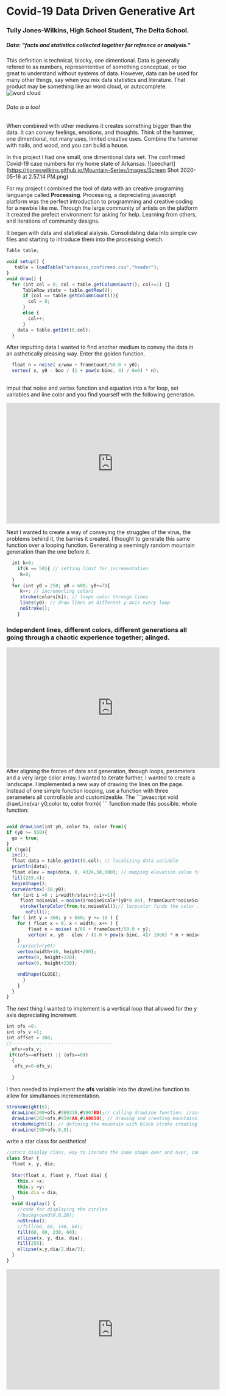 # Covid-19 Data Driven Generative Art
### Tully Jones-Wilkins, High School Student, The Delta School.
##### Data: "facts and statistics collected together for refrence or analysis." 
This definition is technical, blocky, one dimentional. Data is generally refered to as numbers, represententive of something conceptual, or too great to understand without systems of data. However, data can be used for many other things, say when you mix data statistics and literature. That product may be something like an word cloud, or autocomplete. 
![word cloud](https://tjoneswilkins.github.io/Mountain-Series/images/download.png)
###### Data is a tool 
When combined with other mediums it creates something bigger than the data. It can convey feelings, emotions, and thoughts. Think of the hammer, one dimentional, not many uses, limited creative uses. Combine the hammer with nails, and wood, and you can build a house. 

In this project I had one small, one dimentional data set. The confirmed Covid-19 case numbers for my home state of Arkansas.
 ![seechart](https://tjoneswilkins.github.io/Mountain-Series/images/Screen Shot 2020-05-16 at 2.57.14 PM.png)
 
For my project I combined the tool of data with an creative programing languange called **Processing**. Processing, a depreciating javascript platform was the perfect introduction to programming and creative coding for a newbie like me. Through the large community of artists on the platform it created the prefect environment for asking for help. Learning from others, and iterations of community designs. 

It began with data and statistical alalysis. Consolidating data into simple csv files and starting to introduce them into the processing sketch. 

```javascript
Table table;

void setup() {
   table = loadTable("arkansas_confirmed.csv","header");
}
void draw() {
  for (int col = 0; col < table.getColumnCount(); col+=1) {} 
      TableRow state = table.getRow(0);
      if (col == table.getColumnCount()){
        col = 0; 
      } 
      else {
        col++; 
      }
    data = table.getInt(0,col); 
  } 
```
After imputting data I wanted to find another medium to convey the data in an asthetically pleasing way. Enter the golden function. 
```javascript
  float n = noise( x/wow + frameCount/50.0 + y0);
  vertex( x, y0 - boo / (1 + pow(x-binc, 4) / 6e6) * n);
  
```
Imput that noise and vertex function and equation into a for loop, set variables and line color and you find yourself with the following generation. 
<iframe width="560" height="315" src="https://www.youtube.com/embed/pojIA3g3vlw" frameborder="0" allow="accelerometer; autoplay; encrypted-media; gyroscope; picture-in-picture" allowfullscreen></iframe>

Next I wanted to create a way of conveying the struggles of the virus, the problems behind it, the barries it created. I thought to generate this same function over a looping function. Generating a seemingly random mountain generation than the one before it. 
```javascript 
  int k=0; 
    if(k == 50){ // setting limit for incrementation
     k=0; 
  }
  for (int y0 = 250; y0 < 600; y0+=7){
     k++; // incrementing colors 
     stroke(colors[k]); // loops color through lines 
     lines(y0); // draw lines at different y-axis every loop 
     noStroke(); 
    }
```
### Independent lines, different colors, different generations all going through a chaotic experience together; alinged. 
<iframe width="560" height="315" src="https://www.youtube.com/embed/NNe2SFHWiwE" frameborder="0" allow="accelerometer; autoplay; encrypted-media; gyroscope; picture-in-picture" allowfullscreen></iframe>
After aligning the forces of data and generation, through loops, perameters and a very large color array. I wanted to iterate further, I wanted to create a landscape. 
I implemented a new way of drawing the lines on the page. Instead of one simple function looping, use a function with three perameters all controllable and customizeable. 
The ```javascript void drawLine(var y0,color to, color from){ ``` function made this possible. 
whole function: 

```javascript

void drawLine(int y0, color to, color from){  
if (y0 >= 550){ 
  go = true; 
} 
if (!go){
  inc(); 
  float data = table.getInt(0,col); // localizing data variable 
  println(data); 
  float elev = map(data, 0, 4324,50,600); // mapping elevation value to num of cases constraints for elevation. 
  fill(255,4);
  beginShape();
  curveVertex(-50,y0);
  for (int i =0 ; i<width/stair+3;i+=1){
     float noiseVal = noise(i*noiseScale*(y0*0.06), frameCount*noiseScale); 
     stroke(lerpColor(from,to,noiseVal));// lerpcolor finds the color in a range of two. ex. if its green to yellow the lerpcolor would output blue 
       noFill();
  for ( int y = 360; y < 650; y += 10 ) {
    for ( float x = 0; x < width; x++ ) {
        float n = noise( x/60 + frameCount/50.0 + y);
        vertex( x, y0 - elev / (1.0 + pow(x-binc, 4)/ 10e6) * n + noiseVal);
    }
    //println(y0);
    vertex(width+10, height+200);
    vertex(0, height+220);
    vertex(0, height+230);

    endShape(CLOSE);
      }
    }
  }  
}

```

The next thing I wanted to implement is a vertical loop that allowed for the y axis depreciating increment.
```javascript 
int ofs =0;
int ofs_v =1;
int offset = 300;
//-------------------------------------
  ofs+=ofs_v;
 if((ofs==offset) || (ofs==0))
  {
   ofs_v=0-ofs_v;
   
  }
```
I then needed to implement the **ofs** variable into the drawLine function to allow for simultanoes incrementation. 
```javascript
strokeWeight(6);
  drawLine(200+ofs,#3E0338,#1907ED);// calling drawLine function. //assigning colors 
  drawLine(202+ofs,#9594AA,#2A0650); // drawing and creating mountains. //assinging different colors 
  strokeWeight(1); // defining the mountain with black stroke creating shadow and texture effects
  drawLine(198+ofs,0,0);
```
write a star class for aesthetics! 
```javascript
//stars display class, way to iterate the same shape over and over, controlled by perameters 
class Star {
  float x, y, dia;
  
  Star(float x, float y, float dia) {
    this.x =x;
    this.y =y;
    this.dia = dia;
  }
  void display() {
    //code for displaying the circles
    //background(0,0,20); 
    noStroke();
    //fill(60, 60, 190, 60);
    fill(60, 60, 230, 60);
    ellipse(x, y, dia, dia);
    fill(255); 
    ellipse(x,y,dia/2,dia/2); 
  }
}
```
<iframe width="560" height="315" src="https://www.youtube.com/embed/B45KWbGnHCI" frameborder="0" allow="accelerometer; autoplay; encrypted-media; gyroscope; picture-in-picture" allowfullscreen></iframe>
